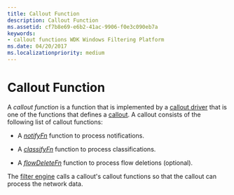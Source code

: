 ```yaml
---
title: Callout Function
description: Callout Function
ms.assetid: cf7b8e69-e6b2-41ac-9906-f0e3c090eb7a
keywords:
- callout functions WDK Windows Filtering Platform
ms.date: 04/20/2017
ms.localizationpriority: medium
---
```


# Callout Function


A *callout function* is a function that is implemented by a [callout driver](callout-driver.md) that is one of the functions that defines a [callout](callout.md). A callout consists of the following list of callout functions:

-   A [*notifyFn*](https://docs.microsoft.com/windows-hardware/drivers/ddi/content/fwpsk/nc-fwpsk-fwps_callout_notify_fn0) function to process notifications.

-   A [*classifyFn*](https://docs.microsoft.com/windows-hardware/drivers/ddi/content/fwpsk/nc-fwpsk-fwps_callout_classify_fn0) function to process classifications.

-   A [*flowDeleteFn*](https://docs.microsoft.com/windows-hardware/drivers/ddi/content/fwpsk/nc-fwpsk-fwps_callout_flow_delete_notify_fn0) function to process flow deletions (optional).

The [filter engine](filter-engine.md) calls a callout's callout functions so that the callout can process the network data.

 

 





